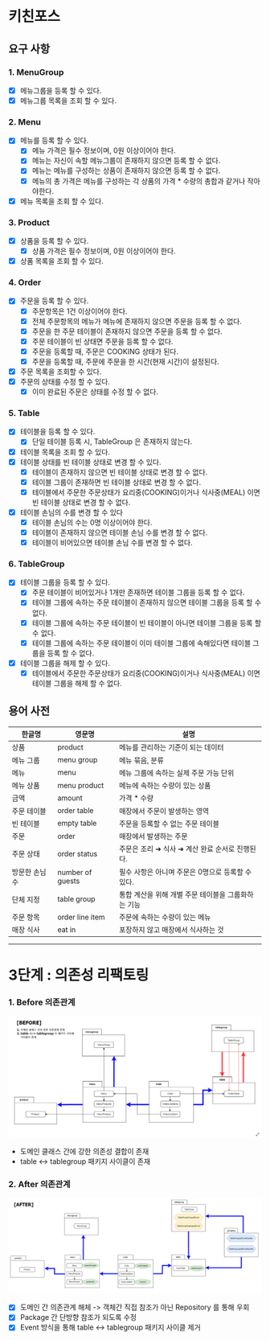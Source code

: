 # 키친포스

## 요구 사항

### 1. MenuGroup
- [x] 메뉴그룹을 등록 할 수 있다.
- [x] 메뉴그룹 목록을 조회 할 수 있다.

### 2. Menu 
- [x] 메뉴를 등록 할 수 있다.
    - [x] 메뉴 가격은 필수 정보이며, 0원 이상이어야 한다.
    - [x] 메뉴는 자신이 속할 메뉴그룹이 존재하지 않으면 등록 할 수 없다.
    - [x] 메뉴는 메뉴를 구성하는 상품이 존재하지 않으면 등록 할 수 없다.
    - [x] 메뉴의 총 가격은 메뉴를 구성하는 각 상품의 가격 * 수량의 총합과 같거나 작아야한다.
- [x] 메뉴 목록을 조회 할 수 있다.

### 3. Product
- [x] 상품을 등록 할 수 있다.
    - [x] 상품 가격은 필수 정보이며, 0원 이상이어야 한다.
- [x] 상품 목록을 조회 할 수 있다.

### 4. Order
- [x] 주문을 등록 할 수 있다.
    - [x] 주문항목은 1건 이상이어야 한다.
    - [x] 전체 주문항목의 메뉴가 메뉴에 존재하지 않으면 주문을 등록 할 수 없다. 
    - [x] 주문을 한 주문 테이블이 존재하지 않으면 주문을 등록 할 수 없다.
    - [x] 주문 테이블이 빈 상태면 주문을 등록 할 수 없다.
    - [x] 주문을 등록할 때, 주문은 COOKING 상태가 된다.
    - [x] 주문을 등록할 때, 주문에 주문을 한 시간(현재 시간)이 설정된다.
- [x] 주문 목록을 조회할 수 있다.
- [x] 주문의 상태를 수정 할 수 있다.
    - [x] 이미 완료된 주문은 상태를 수정 할 수 없다.

### 5. Table
- [x] 테이블을 등록 할 수 있다.
    - [x] 단일 테이블 등록 시, TableGroup 은 존재하지 않는다.
- [x] 테이블 목록을 조회 할 수 있다.
- [x] 테이블 상태를 빈 테이블 상태로 변경 할 수 있다.
  - [x] 테이블이 존재하지 않으면 빈 테이블 상태로 변경 할 수 없다.
  - [x] 테이블 그룹이 존재하면 빈 테이블 상태로 변경 할 수 없다.
  - [x] 테이블에서 주문한 주문상태가 요리중(COOKING)이거나 식사중(MEAL) 이면 빈 테이블 상태로 변경 할 수 없다.
- [x] 테이블 손님의 수를 변경 할 수 있다
  - [x] 테이블 손님의 수는 0명 이상이어야 한다.
  - [x] 테이블이 존재하지 않으면 테이블 손님 수를 변경 할 수 없다.
  - [x] 테이블이 비어있으면 테이블 손님 수를 변경 할 수 없다.

### 6. TableGroup
- [x] 테이블 그룹을 등록 할 수 있다.
  - [x] 주문 테이블이 비어있거나 1개만 존재하면 테이블 그룹을 등록 할 수 없다.
  - [x] 테이블 그룹에 속하는 주문 테이블이 존재하지 않으면 테이블 그룹을 등록 할 수 없다.
  - [x] 테이블 그룹에 속하는 주문 테이블이 빈 테이블이 아니면 테이블 그룹을 등록 할 수 없다.
  - [x] 테이블 그룹에 속하는 주문 테이블이 이미 테이블 그룹에 속해있다면 테이블 그룹을 등록 할 수 없다.
- [x] 테이블 그룹을 해제 할 수 있다.
  - [x] 테이블에서 주문한 주문상태가 요리중(COOKING)이거나 식사중(MEAL) 이면 테이블 그룹을 해제 할 수 없다.

## 용어 사전

| 한글명 | 영문명 | 설명 |
| --- | --- | --- |
| 상품 | product | 메뉴를 관리하는 기준이 되는 데이터 |
| 메뉴 그룹 | menu group | 메뉴 묶음, 분류 |
| 메뉴 | menu | 메뉴 그룹에 속하는 실제 주문 가능 단위 |
| 메뉴 상품 | menu product | 메뉴에 속하는 수량이 있는 상품 |
| 금액 | amount | 가격 * 수량 |
| 주문 테이블 | order table | 매장에서 주문이 발생하는 영역 |
| 빈 테이블 | empty table | 주문을 등록할 수 없는 주문 테이블 |
| 주문 | order | 매장에서 발생하는 주문 |
| 주문 상태 | order status | 주문은 조리 ➜ 식사 ➜ 계산 완료 순서로 진행된다. |
| 방문한 손님 수 | number of guests | 필수 사항은 아니며 주문은 0명으로 등록할 수 있다. |
| 단체 지정 | table group | 통합 계산을 위해 개별 주문 테이블을 그룹화하는 기능 |
| 주문 항목 | order line item | 주문에 속하는 수량이 있는 메뉴 |
| 매장 식사 | eat in | 포장하지 않고 매장에서 식사하는 것 |

---

# 3단계 : 의존성 리팩토링

### 1. Before 의존관계
  ![](file/before.png)
  - 도메인 클래스 간에 강한 의존성 결합이 존재
  - table <-> tablegroup 패키지 사이클이 존재

### 2. After 의존관계
  ![](file/after.png)
  - [X] 도메인 간 의존관계 해체 -> 객체간 직접 참조가 아닌 Repository 를 통해 우회
  - [x] Package 간 단방향 참조가 되도록 수정
  - [X] Event 방식을 통해 table <-> tablegroup 패키지 사이클 제거  